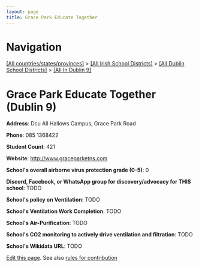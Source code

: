 ```yaml
---
layout: page
title: Grace Park Educate Together
---
```

# Navigation

[[All countries/states/provinces]](../../../..) > [[All Irish School Districts]](../../..) > [[All Dublin School Districts]](../..) > [[All In Dublin 9]](..)

# Grace Park Educate Together (Dublin 9)

**Address**: Dcu All Hallows Campus, Grace Park Road

**Phone**: 085 1368422

**Student Count**: 421

**Website**: <http://www.graceparketns.com>

**School's overall airborne virus protection grade (0-5)**: 0

**Discord, Facebook, or WhatsApp group for discovery/advocacy for THIS school**: TODO

**School's policy on Ventilation**: TODO

**School's Ventilation Work Completion**: TODO

**School's Air-Purification**: TODO

**School's CO2 monitoring to actively drive ventilation and filtration**: TODO

**School's Wikidata URL**: TODO


[Edit this page](https://github.com/ventilate-schools/Ireland/edit/main/./Dublin_9/Grace_Park_Educate_Together.md). See also [rules for contribution](../../../contribution-rules/)